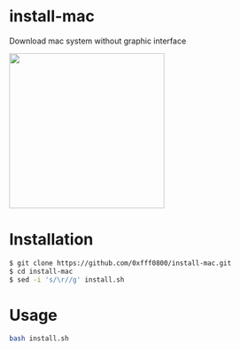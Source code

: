 # install-mac
Download mac system without graphic interface


<img src="https://g.top4top.io/p_2375saai61.jpg" height="280">


# Installation
```bash
$ git clone https://github.com/0xfff0800/install-mac.git
$ cd install-mac
$ sed -i 's/\r//g' install.sh
```

# Usage
```bash
bash install.sh
```
